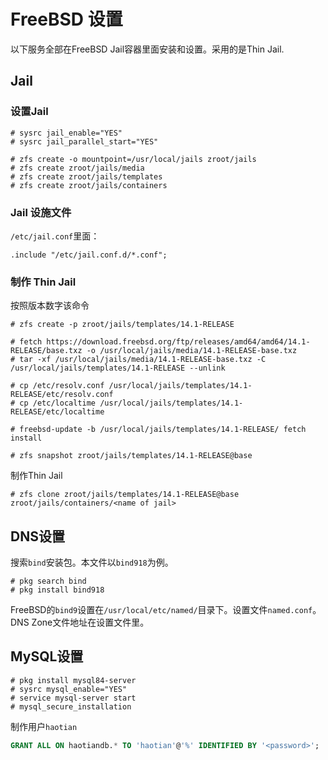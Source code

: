 # FreeBSD 设置

以下服务全部在FreeBSD Jail容器里面安装和设置。采用的是Thin Jail.

## Jail

### 设置Jail

```SHELL
# sysrc jail_enable="YES"
# sysrc jail_parallel_start="YES"

# zfs create -o mountpoint=/usr/local/jails zroot/jails
# zfs create zroot/jails/media
# zfs create zroot/jails/templates
# zfs create zroot/jails/containers
```

### Jail 设施文件

`/etc/jail.conf`里面：

```SHELL
.include "/etc/jail.conf.d/*.conf";
```

### 制作 Thin Jail

按照版本数字该命令

```SHELL
# zfs create -p zroot/jails/templates/14.1-RELEASE

# fetch https://download.freebsd.org/ftp/releases/amd64/amd64/14.1-RELEASE/base.txz -o /usr/local/jails/media/14.1-RELEASE-base.txz
# tar -xf /usr/local/jails/media/14.1-RELEASE-base.txz -C /usr/local/jails/templates/14.1-RELEASE --unlink

# cp /etc/resolv.conf /usr/local/jails/templates/14.1-RELEASE/etc/resolv.conf
# cp /etc/localtime /usr/local/jails/templates/14.1-RELEASE/etc/localtime

# freebsd-update -b /usr/local/jails/templates/14.1-RELEASE/ fetch install

# zfs snapshot zroot/jails/templates/14.1-RELEASE@base
```

制作Thin Jail

```SHELL
# zfs clone zroot/jails/templates/14.1-RELEASE@base zroot/jails/containers/<name of jail>
```

## DNS设置

搜索`bind`安装包。本文件以`bind918`为例。

```SHELL
# pkg search bind
# pkg install bind918
```

FreeBSD的`bind9`设置在`/usr/local/etc/named/`目录下。设置文件`named.conf`。DNS Zone文件地址在设置文件里。

## MySQL设置

```SHELL
# pkg install mysql84-server
# sysrc mysql_enable="YES"
# service mysql-server start
# mysql_secure_installation
```

制作用户`haotian`

```SQL
GRANT ALL ON haotiandb.* TO 'haotian'@'%' IDENTIFIED BY '<password>';
```

